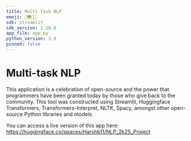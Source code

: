 ```yaml
---
title: Multi Task NLP
emoji: 🤖👽🔥💯
sdk: streamlit
sdk_version: 1.10.0
app_file: app.py
python_version: 3.9
pinned: false
---
```


# Multi-task NLP

This application is a celebration of open-source and the power that programmers have been granted today by those who 
give back to the community. This tool was constructed using Streamlit, Huggingface Transformers, 
Transformers-Interpret, NLTK, Spacy, amongst other open-source Python libraries and models.

You can access a live version of this app here: https://huggingface.co/spaces/Harshb11/NLP_2k25_Project
